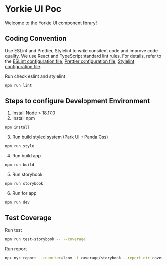 # Yorkie UI Poc

Welcome to the Yorkie UI component library!

## Coding Convention

Use ESLint and Prettier, Stylelint to write consitent code and improve code quality. We use React and TypeScript standard lint rules. For details, refer to the [ESLint configuration file](./.eslintrc.json), [Prettier configuration file](./prettier.config.js), [Stylelint configuration file](./.stylelintrc.json).

Run check eslint and stylelint

```sh
npm run lint
```

## Steps to configure Development Environment

1. Install Node > 18.17.0
2. Install npm

```sh
npm install
```

3. Run build styled system (Park UI + Panda Css)

```sh
npm run style
```

4. Run build app

```sh
npm run build
```

5. Run storybook

```sh
npm run storybook
```

6. Run for app

```sh
npm run dev
```

## Test Coverage

Run test

```sh
npm run test-storybook -- --coverage
```



Run report

```sh
npx nyc report --reporter=lcov -t coverage/storybook --report-dir coverage/storybook
```
